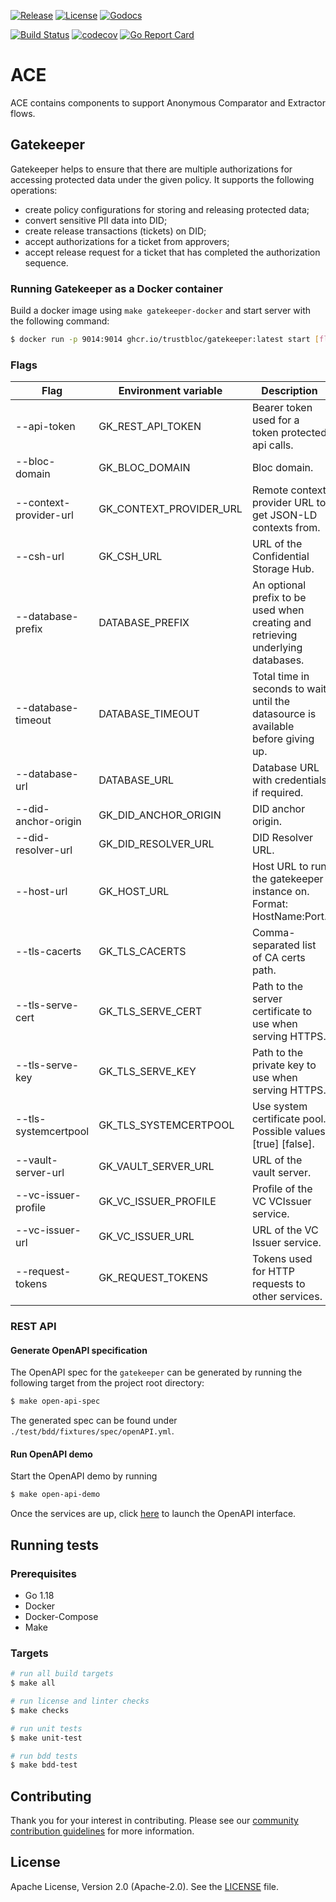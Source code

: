 [![Release](https://img.shields.io/github/release/trustbloc/ace.svg?style=flat-square)](https://github.com/trustbloc/ace/releases/latest)
[![License](https://img.shields.io/badge/License-Apache%202.0-blue.svg)](https://raw.githubusercontent.com/trustbloc/ace/main/LICENSE)
[![Godocs](https://img.shields.io/badge/godoc-reference-blue.svg)](https://godoc.org/github.com/trustbloc/ace)

[![Build Status](https://github.com/trustbloc/ace/actions/workflows/build.yml/badge.svg)](https://github.com/trustbloc/ace/actions/workflows/build.yml)
[![codecov](https://codecov.io/gh/trustbloc/ace/branch/main/graph/badge.svg)](https://codecov.io/gh/trustbloc/ace)
[![Go Report Card](https://goreportcard.com/badge/github.com/trustbloc/ace)](https://goreportcard.com/report/github.com/trustbloc/ace)

# ACE

ACE contains components to support Anonymous Comparator and Extractor flows.

## Gatekeeper

Gatekeeper helps to ensure that there are multiple authorizations for accessing protected data under the given policy.
It supports the following operations:
- create policy configurations for storing and releasing protected data;
- convert sensitive PII data into DID;
- create release transactions (tickets) on DID;
- accept authorizations for a ticket from approvers;
- accept release request for a ticket that has completed the authorization sequence.

### Running Gatekeeper as a Docker container

Build a docker image using `make gatekeeper-docker` and start server with the following command:

```sh
$ docker run -p 9014:9014 ghcr.io/trustbloc/gatekeeper:latest start [flags]
```

### Flags

| Flag                   | Environment variable    | Description                                                                       |
|------------------------|-------------------------|-----------------------------------------------------------------------------------|
| --api-token            | GK_REST_API_TOKEN       | Bearer token used for a token protected api calls.                                |
| --bloc-domain          | GK_BLOC_DOMAIN          | Bloc domain.                                                                      |
| --context-provider-url | GK_CONTEXT_PROVIDER_URL | Remote context provider URL to get JSON-LD contexts from.                         |
| --csh-url              | GK_CSH_URL              | URL of the Confidential Storage Hub.                                              |
| --database-prefix      | DATABASE_PREFIX         | An optional prefix to be used when creating and retrieving underlying databases.  |
| --database-timeout     | DATABASE_TIMEOUT        | Total time in seconds to wait until the datasource is available before giving up. |
| --database-url         | DATABASE_URL            | Database URL with credentials if required.                                        |
| --did-anchor-origin    | GK_DID_ANCHOR_ORIGIN    | DID anchor origin.                                                                |
| --did-resolver-url     | GK_DID_RESOLVER_URL     | DID Resolver URL.                                                                 |
| --host-url             | GK_HOST_URL             | Host URL to run the gatekeeper instance on. Format: HostName:Port.                |
| --tls-cacerts          | GK_TLS_CACERTS          | Comma-separated list of CA certs path.                                            |
| --tls-serve-cert       | GK_TLS_SERVE_CERT       | Path to the server certificate to use when serving HTTPS.                         |
| --tls-serve-key        | GK_TLS_SERVE_KEY        | Path to the private key to use when serving HTTPS.                                |
| --tls-systemcertpool   | GK_TLS_SYSTEMCERTPOOL   | Use system certificate pool. Possible values [true] [false].                      |
| --vault-server-url     | GK_VAULT_SERVER_URL     | URL of the vault server.                                                          |
| --vc-issuer-profile    | GK_VC_ISSUER_PROFILE    | Profile of the VC VCIssuer service.                                               |
| --vc-issuer-url        | GK_VC_ISSUER_URL        | URL of the VC Issuer service.                                                     |
| --request-tokens       | GK_REQUEST_TOKENS       | Tokens used for HTTP requests to other services.                                  |

### REST API

#### Generate OpenAPI specification

The OpenAPI spec for the `gatekeeper` can be generated by running the following target from the project root directory:

```sh
$ make open-api-spec
```

The generated spec can be found under `./test/bdd/fixtures/spec/openAPI.yml`.

#### Run OpenAPI demo

Start the OpenAPI demo by running

```sh
$ make open-api-demo
```

Once the services are up, click [here](http://localhost:8089/openapi/) to launch the OpenAPI interface.

## Running tests

### Prerequisites

- Go 1.18
- Docker
- Docker-Compose
- Make

### Targets

```sh
# run all build targets
$ make all

# run license and linter checks
$ make checks

# run unit tests
$ make unit-test

# run bdd tests
$ make bdd-test
```

## Contributing

Thank you for your interest in contributing. Please see our [community contribution guidelines](https://github.com/trustbloc/community/blob/main/CONTRIBUTING.md)
for more information.

## License

Apache License, Version 2.0 (Apache-2.0). See the [LICENSE](LICENSE) file.
